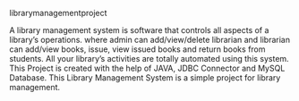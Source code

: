 librarymanagementproject

A library management system is software that controls all aspects of a library’s operations. where admin can add/view/delete librarian and librarian can add/view books, issue, view issued books and return books from students. All your library’s activities are totally automated using this system. This Project is created with the help of JAVA, JDBC Connector and MySQL Database. This Library Management System is a simple project for library management.
